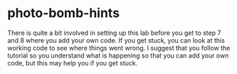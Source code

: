 # photo-bomb-hints
There is quite a bit involved in setting up this lab before you get to step 7 and 8 where you add your own code.  If you get stuck, you can look at this working code to see where things went wrong.  I suggest that you follow the tutorial so you understand what is happening so that you can add your own code, but this may help you if you get stuck.
